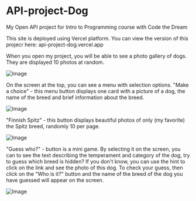 # API-project-Dog
My Open API project for Intro to Programming course with Code the Dream

This site is deployed using Vercel platform. You can view the version of this projecr here: api-project-dog.vercel.app

When you open my project, you will be able to see a photo gallery of dogs. 
They are displayed 10 photos at random. 

![Image](https://github.com/user-attachments/assets/642037f0-5537-451e-83f0-0a30b00a56c5)

On the screen at the top, you can see a menu with selection options. 
"Make a choice" - this menu button displays one card with a picture of a dog, the name of the breed and brief information about the breed. 

![Image](https://github.com/user-attachments/assets/8212ecb7-facd-422d-ab51-7599b2165eb1)

"Finnish Spitz" - this button displays beautiful photos of only (my favorite) the Spitz breed, randomly 10 per page. 

![Image](https://github.com/user-attachments/assets/34d19be7-a889-46e5-ba02-36c00bf1b5ff)

"Guess who?" - button is a mini game. By selecting it on the screen, you can to see the text describing the temperament and category of the dog, try to guess which breed is hidden? If you don't know, you can use the hint to click on the link and see the photo of this dog. 
To check your guess, then click on the "Who is it?" button and the name of the breed of the dog you have guessed will appear on the screen.

![Image](https://github.com/user-attachments/assets/d36f3439-2f9c-4e6f-a32b-72d2cfb39161)
